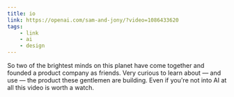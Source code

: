 ```yaml
---
title: io
link: https://openai.com/sam-and-jony/?video=1086433620
tags: 
    - link
    - ai
    - design
---
```

 
So two of the brightest minds on this planet have come together and founded a product company as friends. Very curious to learn about — and use — the product these gentlemen are building. Even if you're not into AI at all this video is worth a watch.